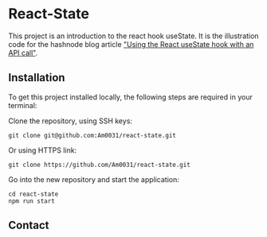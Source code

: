 # React-State

This project is an introduction to the react hook useState.
It is the illustration code for the hashnode blog article ["Using the React useState hook with an API call"](https://fullstackjslearning.hashnode.dev/using-react-usestate-hook-with-an-api-call).

## Installation

To get this project installed locally, the following steps are required in your terminal:

Clone the repository, using SSH keys:

```
git clone git@github.com:Am0031/react-state.git
```

Or using HTTPS link:

```
git clone https://github.com/Am0031/react-state.git
```

Go into the new repository and start the application:

```
cd react-state
npm run start
```

## Contact
